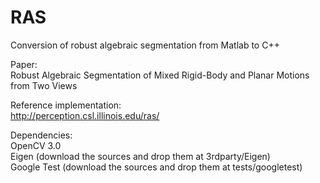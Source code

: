 # RAS  
Conversion of robust algebraic segmentation from Matlab to C++  
  
Paper:  
Robust Algebraic Segmentation of Mixed Rigid-Body and Planar Motions from Two Views  
  
Reference implementation:  
http://perception.csl.illinois.edu/ras/  
  
Dependencies:  
OpenCV 3.0  
Eigen (download the sources and drop them at 3rdparty/Eigen)  
Google Test (download the sources and drop them at tests/googletest)  